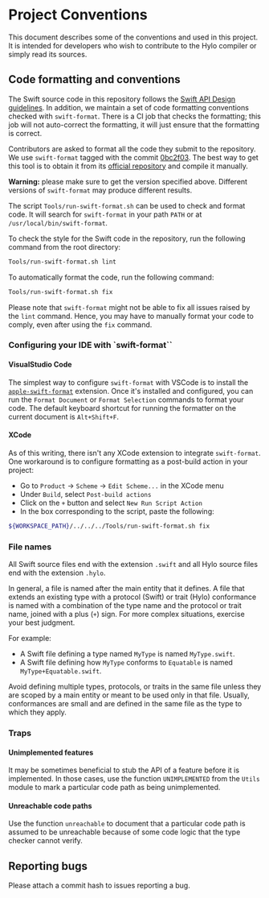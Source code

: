 # Project Conventions

This document describes some of the conventions and used in this project.
It is intended for developers who wish to contribute to the Hylo compiler or simply read its sources.

## Code formatting and conventions

The Swift source code in this repository follows the [Swift API Design guidelines](https://www.swift.org/documentation/api-design-guidelines/).
In addition, we maintain a set of code formatting conventions checked with `swift-format`.
There is a CI job that checks the formatting; this job will not auto-correct the formatting, it will just ensure that the formatting is correct.

Contributors are asked to format all the code they submit to the repository.
We use `swift-format` tagged with the commit [0bc2f03](https://github.com/apple/swift-format/commit/0bc2f0381c72d66a949254af22208a81377cf717).
The best way to get this tool is to obtain it from its [official repository](https://github.com/apple/swift-format) and compile it manually.

**Warning:** please make sure to get the version specified above.
Different versions of `swift-format` may produce different results.

The script `Tools/run-swift-format.sh` can be used to check and format code.
It will search for `swift-format` in your path `PATH` or at `/usr/local/bin/swift-format`.

To check the style for the Swift code in the repository, run the following command from the root directory:

```bash
Tools/run-swift-format.sh lint
```

To automatically format the code, run the following command:

```bash
Tools/run-swift-format.sh fix
```

Please note that `swift-format` might not be able to fix all issues raised by the `lint` command.
Hence, you may have to manually format your code to comply, even after using the `fix` command.

### Configuring your IDE with `swift-format``

#### VisualStudio Code

The simplest way to configure `swift-format` with VSCode is to install the [`apple-swift-format`](https://marketplace.visualstudio.com/items?itemName=vknabel.vscode-apple-swift-format) extension.
Once it's installed and configured, you can run the `Format Document` or `Format Selection` commands to format your code.
The default keyboard shortcut for running the formatter on the current document is `Alt+Shift+F`.

#### XCode

As of this writing, there isn't any XCode extension to integrate `swift-format`.
One workaround is to configure formatting as a post-build action in your project:
- Go to `Product` → `Scheme` → `Edit Scheme...` in the XCode menu
- Under `Build`, select `Post-build actions`
- Click on the `+` button and select `New Run Script Action`
- In the box corresponding to the script, paste the following:

```bash
${WORKSPACE_PATH}/../../../Tools/run-swift-format.sh fix
```

### File names

All Swift source files end with the extension `.swift` and all Hylo source files end with the extension `.hylo`.

In general, a file is named after the main entity that it defines.
A file that extends an existing type with a protocol (Swift) or trait (Hylo) conformance is named with a combination of the type name and the protocol or trait name, joined with a plus (`+`) sign.
For more complex situations, exercise your best judgment.

For example:
- A Swift file defining a type named `MyType` is named `MyType.swift`.
- A Swift file defining how `MyType` conforms to `Equatable` is named `MyType+Equatable.swift`.

Avoid defining multiple types, protocols, or traits in the same file unless they are scoped by a main entity or meant to be used only in that file.
Usually, conformances are small and are defined in the same file as the type to which they apply.

### Traps

#### Unimplemented features

It may be sometimes beneficial to stub the API of a feature before it is implemented.
In those cases, use the function `UNIMPLEMENTED` from the `Utils` module to mark a particular code path as being unimplemented.

#### Unreachable code paths

Use the function `unreachable` to document that a particular code path is assumed to be unreachable because of some code logic that the type checker cannot verify.

## Reporting bugs

Please attach a commit hash to issues reporting a bug.

